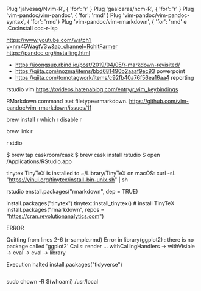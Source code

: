 Plug 'jalvesaq/Nvim-R', { 'for': 'r' }
Plug 'gaalcaras/ncm-R', { 'for': 'r' }
Plug 'vim-pandoc/vim-pandoc', { 'for': 'rmd' }
Plug 'vim-pandoc/vim-pandoc-syntax', { 'for': 'rmd'}
Plug 'vim-pandoc/vim-rmarkdown', { 'for': 'rmd' e
:CocInstall coc-r-lsp

<https://www.youtube.com/watch?v=nm45WagtV3w&ab_channel=RohitFarmer>
https://pandoc.org/installing.html


- https://joongsup.rbind.io/post/2019/04/05/r-markdown-revisited/
- https://qiita.com/nozma/items/bbd681490b2aaaf9ec93 powerpoint
- https://qiita.com/tomotagwork/items/c92fb40a76f56ea16aa4 reporting


rstudio vim https://xvideos.hatenablog.com/entry/r_vim_keybindings

RMarkdown command :set filetype=rmarkdown.
https://github.com/vim-pandoc/vim-rmarkdown/issues/11

brew install r
which r
disable r

brew link r


r stdio

$ brew tap caskroom/cask
$ brew cask install rstudio
$ open /Applications/RStudio.app

tinytex
TinyTeX is installed to ~/Library/TinyTeX on macOS:
curl -sL "https://yihui.org/tinytex/install-bin-unix.sh" | sh

rstudio
enstall.packages("rmarkdown", dep = TRUE)

install.packages("tinytex")
tinytex::install_tinytex()  # install TinyTeX
install.packages("rmarkdown", repos = "https://cran.revolutionanalytics.com")


ERROR

Quitting from lines 2-6 (r-sample.rmd) 
Error in library(ggplot2) : there is no package called 'ggplot2'
Calls: render ... withCallingHandlers -> withVisible -> eval -> eval -> library

Execution halted
install.packages("tidyverse")
```

```

sudo chown -R $(whoami) /usr/local
